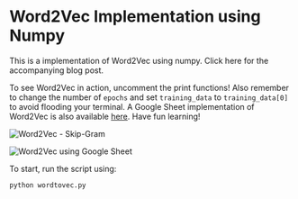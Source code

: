 # Word2Vec Implementation using Numpy

This is a implementation of Word2Vec using numpy. Click here for the accompanying blog post.

To see Word2Vec in action, uncomment the print functions! Also remember to change the number of `epochs` and set `training_data` to `training_data[0]` to avoid flooding your terminal. A Google Sheet implementation of Word2Vec is also available [here](https://docs.google.com/spreadsheets/d/1mgf82Ue7MmQixMm2ZqnT1oWUucj6pEcd2wDs_JgHmco/edit?usp=sharing). Have fun learning!

![Word2Vec - Skip-Gram](https://i.ibb.co/XbKnHGP/Screenshot-2018-12-03-at-8-27-46-PM.png)

![Word2Vec using Google Sheet](https://serving.photos.photobox.com/35757252841d1a139084472a6536916b53fa434b73586b3d86affd10e87d8dd73c23b9e6.jpg)

To start, run the script using:
```
python wordtovec.py
```